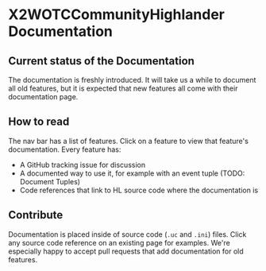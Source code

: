 # X2WOTCCommunityHighlander Documentation

## Current status of the Documentation

The documentation is freshly introduced. It will take us a while
to document all old features, but it is expected that new features all come
with their documentation page.

## How to read

The nav bar has a list of features. Click on a feature to view that feature's
documentation. Every feature has:

* A GitHub tracking issue for discussion
* A documented way to use it, for example with an event tuple (TODO: Document Tuples)
* Code references that link to HL source code where the documentation is

## Contribute

Documentation is placed inside of source code (`.uc` and `.ini`) files. Click any
source code reference on an existing page for examples. We're especially happy to
accept pull requests that add documentation for old features.
